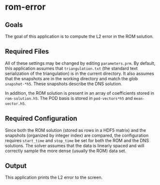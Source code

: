 rom-error
=========
Goals
-----
The goal of this application is to compute the L2 error in the ROM solution.

Required Files
--------------
All of these settings may be changed by editing `parameters.prm`. By
default, this application assumes that `triangulation.txt` (the standard text
serialization of the triangulation) is in the current directory. It also assumes
that the snapshots are in the working directory and match the glob
`snapshot-*h5`. These snapshots describe the DNS solution.

In addition, the ROM solution is present in an array of coefficients stored in
`rom-solution.h5`. The POD basis is stored in `pod-vectors*h5` and
`mean-vector.h5`.

Required Configuration
----------------------
Since both the ROM solution (stored as rows in a HDF5 matrix) and the snapshots
(organized by integer index) are compared, the configuration requires
`start_time` and `stop_time` be set for both the ROM and the DNS solutions. The
solver assumes that the data is linearly spaced and will correctly sample the
more dense (usually the ROM) data set.

Output
------
This application prints the L2 error to the screen.
